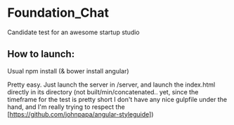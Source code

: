 # Foundation_Chat
Candidate test for an awesome startup studio

## How to launch:

Usual
    npm install (& bower install angular)

Pretty easy. Just launch the server in /server, and launch the index.html directly in its directory (not built/min/concatenated.. yet, since the timeframe for the test is pretty short I don't have any nice gulpfile under the hand, and I'm really trying to respect the [https://github.com/johnpapa/angular-styleguide])


